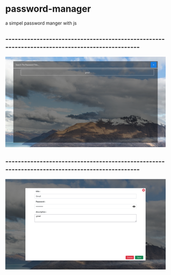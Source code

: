 # password-manager
a simpel password manger with js

## ----------------------------------------------------------------------------------------------

![home](images/Readme1.png)

## ----------------------------------------------------------------------------------------------

![Modal](images/Readme2.png)